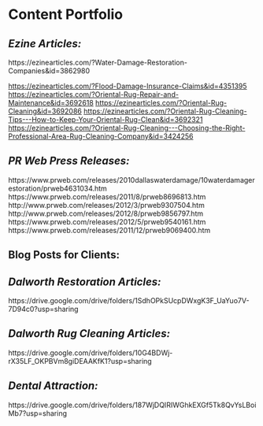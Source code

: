 
<h1>Content Portfolio</h1>
<h2><i>Ezine Articles:</i></h2>
https://ezinearticles.com/?Water-Damage-Restoration-Companies&id=3862980

https://ezinearticles.com/?Flood-Damage-Insurance-Claims&id=4351395
https://ezinearticles.com/?Oriental-Rug-Repair-and-Maintenance&id=3692618
https://ezinearticles.com/?Oriental-Rug-Cleaning&id=3692086
https://ezinearticles.com/?Oriental-Rug-Cleaning-Tips---How-to-Keep-Your-Oriental-Rug-Clean&id=3692321
https://ezinearticles.com/?Oriental-Rug-Cleaning---Choosing-the-Right-Professional-Area-Rug-Cleaning-Company&id=3424256

<h2><i>PR Web Press Releases:</i></h2>
https://www.prweb.com/releases/2010dallaswaterdamage/10waterdamagerestoration/prweb4631034.htm
https://www.prweb.com/releases/2011/8/prweb8696813.htm
http://www.prweb.com/releases/2012/3/prweb9307504.htm
http://www.prweb.com/releases/2012/8/prweb9856797.htm
https://www.prweb.com/releases/2012/5/prweb9540161.htm
https://www.prweb.com/releases/2011/12/prweb9069400.htm

<h2>Blog Posts for Clients:</h2>
<h2><i>Dalworth Restoration Articles:</i></h2>
https://drive.google.com/drive/folders/1SdhOPkSUcpDWxgK3F_UaYuo7V-7D94c0?usp=sharing

<h2><i>Dalworth Rug Cleaning Articles:</i></h2>
https://drive.google.com/drive/folders/10G4BDWj-rX35LF_OKPBVm8giDEAAKfK1?usp=sharing

<h2><i>Dental Attraction:</i></h2>
https://drive.google.com/drive/folders/187WjDQIRIWGhkEXGf5Tk8QvYsLBoiMb7?usp=sharing


